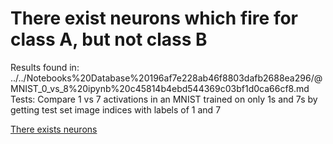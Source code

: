 # There exist neurons which fire for class A, but not class B

Results found in: ../../Notebooks%20Database%20196af7e228ab46f8803dafb2688ea296/@MNIST_0_vs_8%20ipynb%20c45814b4ebd544369c03bf1d0ca66cf8.md
Tests: Compare 1 vs 7 activations in an MNIST trained on only 1s and 7s by getting test set image indices with labels of 1 and 7

[There exists neurons ](There%20exist%20neurons%20which%20fire%20for%20class%20A,%20but%20no%20885ee73b07a94761a7088b30eeea40c8/There%20exists%20neurons%20582e9227d48b4c2eb107923cdd03ef88.md)